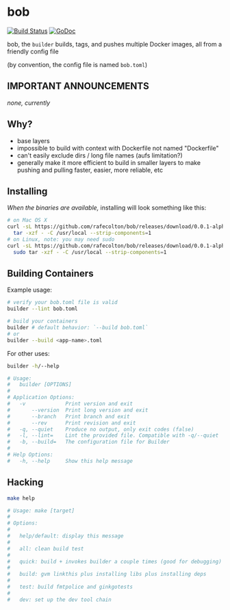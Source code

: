bob
===

[![Build Status](https://travis-ci.org/rafecolton/bob.svg?branch=master)](https://travis-ci.org/rafecolton/bob)
[![GoDoc](https://godoc.org/github.com/rafecolton/bob?status.png)](https://godoc.org/github.com/rafecolton/bob)

bob, the `builder` builds, tags, and pushes multiple Docker images, all
from a friendly config file

(by convention, the config file is named `bob.toml`)

## IMPORTANT ANNOUNCEMENTS

*none, currently*

## Why?

* base layers
* impossible to build with context with Dockerfile not named
  "Dockerfile"
* can't easily exclude dirs / long file names (aufs limitation?)
* generally make it more efficient to build in smaller layers to make
  pushing and pulling faster, easier, more reliable, etc

## Installing

*When the binaries are available,* installing will look something like this:

```bash
# on Mac OS X
curl -sL https://github.com/rafecolton/bob/releases/download/0.0.1-alpha/builder-v0.1.0-darwin-amd64.tar.gz | \
  tar -xzf - -C /usr/local --strip-components=1
# on Linux, note: you may need sudo
curl -sL https://github.com/rafecolton/bob/releases/download/0.0.1-alpha/builder-v0.1.0-linux-amd64.tar.gz | \
  sudo tar -xzf - -C /usr/local --strip-components=1
```

## Building Containers

Example usage:

```bash
# verify your bob.toml file is valid
builder --lint bob.toml

# build your containers
builder # default behavior: `--build bob.toml`
# or
builder --build <app-name>.toml
```

For other uses:

```bash
builder -h/--help

# Usage:
#   builder [OPTIONS]
# 
# Application Options:
#   -v             Print version and exit
#       --version  Print long version and exit
#       --branch   Print branch and exit
#       --rev      Print revision and exit
#   -q, --quiet    Produce no output, only exit codes (false)
#   -l, --lint=    Lint the provided file. Compatible with -q/--quiet
#   -b, --build=   The configuration file for Builder
# 
# Help Options:
#   -h, --help     Show this help message
```

## Hacking

```bash
make help

# Usage: make [target]
#
# Options:
#
#   help/default: display this message
#
#   all: clean build test
#
#   quick: build + invokes builder a couple times (good for debugging)
#
#   build: gvm linkthis plus installing libs plus installing deps
#
#   test: build fmtpolice and ginkgotests
#
#   dev: set up the dev tool chain
```
